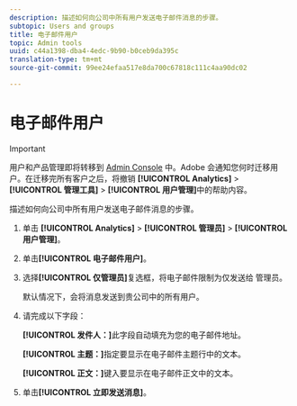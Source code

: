 ```yaml
---
description: 描述如何向公司中所有用户发送电子邮件消息的步骤。
subtopic: Users and groups
title: 电子邮件用户
topic: Admin tools
uuid: c44a1398-dba4-4edc-9b90-b0ceb9da395c
translation-type: tm+mt
source-git-commit: 99ee24efaa517e8da700c67818c111c4aa90dc02

---
```



# 电子邮件用户

>[!IMPORTANT]
>
>用户和产品管理即将转移到 [Admin Console](https://helpx.adobe.com/enterprise/using/admin-console.html) 中。Adobe 会通知您何时迁移用户。在迁移完所有客户之后，将撤销 **[!UICONTROL Analytics]** &gt; **[!UICONTROL 管理工具]** &gt; **[!UICONTROL 用户管理]**&#x200B;中的帮助内容。

描述如何向公司中所有用户发送电子邮件消息的步骤。

1. 单击 **[!UICONTROL Analytics]** &gt; **[!UICONTROL 管理员]** &gt; **[!UICONTROL 用户管理]**。
1. 单击&#x200B;**[!UICONTROL 电子邮件用户]**。
1. 选择&#x200B;**[!UICONTROL 仅管理员]**&#x200B;复选框，将电子邮件限制为仅发送给 管理员。

   默认情况下，会将消息发送到贵公司中的所有用户。
1. 请完成以下字段：

   **[!UICONTROL 发件人：]**&#x200B;此字段自动填充为您的电子邮件地址。

   **[!UICONTROL 主题：]**&#x200B;指定要显示在电子邮件主题行中的文本。

   **[!UICONTROL 正文：]**&#x200B;键入要显示在电子邮件正文中的文本。
1. 单击&#x200B;**[!UICONTROL 立即发送消息]**。

